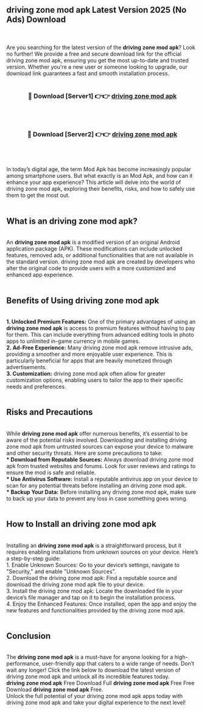 ## driving zone mod apk Latest Version 2025 (No Ads) Download
<br><br>
Are you searching for the latest version of the <strong>driving zone mod apk</strong>? Look no further! We provide a free and secure download link for the official driving zone mod apk, ensuring you get the most up-to-date and trusted version. Whether you're a new user or someone looking to upgrade, our download link guarantees a fast and smooth installation process.
<br>
<br>
<div align="center">
<h3>🔴 Download [Server1] 👉👉 <a href="https://modyolo.store/driving_zone_mod_apk">driving zone mod apk</a></h3><br>
<br>
<h3>🔴 Download [Server2] 👉👉 <a href="https://modyolo.store/driving_zone_mod_apk">driving zone mod apk</a></h3><br>
</div>
<br>
<br>
In today’s digital age, the term Mod Apk has become increasingly popular among smartphone users. But what exactly is an Mod Apk, and how can it enhance your app experience? This article will delve into the world of driving zone mod apk, exploring their benefits, risks, and how to safely use them to get the most out.
<br>
<br>
<h2>What is an driving zone mod apk?</h2>
<br>
An <strong>driving zone mod apk</strong> is a modified version of an original Android application package (APK). These modifications can include unlocked features, removed ads, or additional functionalities that are not available in the standard version. driving zone mod apk are created by developers who alter the original code to provide users with a more customized and enhanced app experience.
<br>
<br>
<h2>Benefits of Using driving zone mod apk</h2>
<br>
<strong> 1. Unlocked Premium Features:</strong> One of the primary advantages of using an <strong>driving zone mod apk</strong> is access to premium features without having to pay for them. This can include everything from advanced editing tools in photo apps to unlimited in-game currency in mobile games.
<br>
<strong> 2. Ad-Free Experience:</strong> Many driving zone mod apk remove intrusive ads, providing a smoother and more enjoyable user experience. This is particularly beneficial for apps that are heavily monetized through advertisements.
<br>
<strong> 3. Customization:</strong> driving zone mod apk often allow for greater customization options, enabling users to tailor the app to their specific needs and preferences.
<br>
<br>
<h2>Risks and Precautions</h2>
<br>
While <strong>driving zone mod apk</strong> offer numerous benefits, it’s essential to be aware of the potential risks involved. Downloading and installing driving zone mod apk from untrusted sources can expose your device to malware and other security threats. Here are some precautions to take:
<br>
<strong> * Download from Reputable Sources:</strong> Always download driving zone mod apk from trusted websites and forums. Look for user reviews and ratings to ensure the mod is safe and reliable.
<br>
<strong> * Use Antivirus Software:</strong> Install a reputable antivirus app on your device to scan for any potential threats before installing an driving zone mod apk.
<br>
<strong> * Backup Your Data:</strong> Before installing any driving zone mod apk, make sure to back up your data to prevent any loss in case something goes wrong.
<br>
<br>
<h2>How to Install an driving zone mod apk</h2>
<br>
Installing an <strong>driving zone mod apk</strong> is a straightforward process, but it requires enabling installations from unknown sources on your device. Here’s a step-by-step guide:
<br>
 1. Enable Unknown Sources: Go to your device’s settings, navigate to "Security," and enable "Unknown Sources".
<br>
 2. Download the driving zone mod apk: Find a reputable source and download the driving zone mod apk file to your device.
<br>
 3. Install the driving zone mod apk: Locate the downloaded file in your device’s file manager and tap on it to begin the installation process.
<br>
 4. Enjoy the Enhanced Features: Once installed, open the app and enjoy the new features and functionalities provided by the driving zone mod apk.
<br>
<br>
<h2><strong>Conclusion</strong></h2>
<br>
The <strong>driving zone mod apk</strong> is a must-have for anyone looking for a high-performance, user-friendly app that caters to a wide range of needs. Don’t wait any longer! Click the link below to download the latest version of driving zone mod apk and unlock all its incredible features today.
<br>
<strong>driving zone mod apk</strong> Free Download Full <strong>driving zone mod apk</strong> Free Free Download <strong>driving zone mod apk</strong> Free.
<br>
Unlock the full potential of your driving zone mod apk apps today with driving zone mod apk and take your digital experience to the next level!


